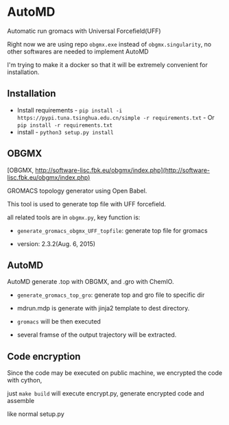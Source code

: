 # AutoMD


Automatic run gromacs with Universal Forcefield(UFF)

Right now we are using repo `obgmx.exe` instead of `obgmx.singularity`, no other
softwares are needed to implement AutoMD




I'm trying to make it a docker so that it will be extremely
convenient for installation.



## Installation

* Install requirements
        - `pip install -i https://pypi.tuna.tsinghua.edu.cn/simple -r requirements.txt`
        - Or `pip install -r requirements.txt`
* install
        - `python3 setup.py install`

## OBGMX

[OBGMX, http://software-lisc.fbk.eu/obgmx/index.php](http://software-lisc.fbk.eu/obgmx/index.php)

GROMACS topology generator using Open Babel.

This tool is used to generate top file with UFF forcefield.

all related tools are in `obgmx.py`, key function is:

* `generate_gromacs_obgmx_UFF_topfile`: generate top file for gromacs

* version: 2.3.2(Aug. 6, 2015)



## AutoMD

AutoMD generate .top with OBGMX, and .gro with ChemIO.

* `generate_gromacs_top_gro`: generate top and gro file to specific dir

* mdrun.mdp is generate with jinja2 template to dest directory. 

* `gromacs` will be then executed

* several framse of the output trajectory will be extracted.



## Code encryption

Since the code may be executed on public machine, we encrypted the code with cython,

just `make build` will execute encrypt.py, generate encrypted code and assemble

like normal setup.py
